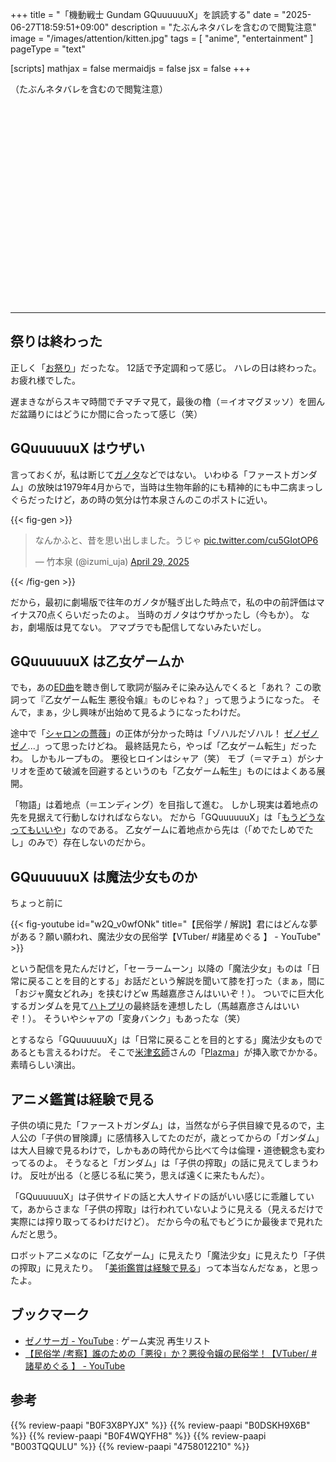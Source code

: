 +++
title = "「機動戦士 Gundam GQuuuuuuX」を誤読する"
date =  "2025-06-27T18:59:51+09:00"
description = "たぶんネタバレを含むので閲覧注意"
image = "/images/attention/kitten.jpg"
tags = [ "anime", "entertainment" ]
pageType = "text"

[scripts]
  mathjax = false
  mermaidjs = false
  jsx = false
+++

（たぶんネタバレを含むので閲覧注意）

<div style="height: 20rem;"></div><hr>

## 祭りは終わった

正しく「[お祭り](https://www.amazon.co.jp/gp/video/detail/B0CY9RNB6S/?tag=baldandersinf-22&linkCode=ogi&th=1&psc=1 "Amazon.co.jp: 機動戦士Gundam GQuuuuuuX（ジークアクス）を観る | Prime Video")」だったな。
12話で予定調和って感じ。
ハレの日は終わった。
お疲れ様でした。

遅まきながらスキマ時間でチマチマ見て，最後の櫓（＝イオマグヌッソ）を囲んだ盆踊りにはどうにか間に合ったって感じ（笑）

## GQuuuuuuX はウザい

言っておくが，私は断じて[ガノタ](https://dic.pixiv.net/a/%E3%82%AC%E3%83%8E%E3%82%BF "ガノタ (がのた)とは【ピクシブ百科事典】")などではない。
いわゆる「ファーストガンダム」の放映は1979年4月からで，当時は生物年齢的にも精神的にも中二病まっしぐらだったけど，あの時の気分は竹本泉さんのこのポストに近い。

{{< fig-gen >}}
<blockquote class="twitter-tweet"><p lang="ja" dir="ltr">なんかふと、昔を思い出しました。うじゃ <a href="https://t.co/cu5GIotOP6">pic.twitter.com/cu5GIotOP6</a></p>&mdash; 竹本泉 (@izumi_uja) <a href="https://twitter.com/izumi_uja/status/1917050791489347997?ref_src=twsrc%5Etfw">April 29, 2025</a></blockquote> <script async src="https://platform.twitter.com/widgets.js" charset="utf-8"></script>
{{< /fig-gen >}}

だから，最初に劇場版で往年のガノタが騒ぎ出した時点で，私の中の前評価はマイナス70点くらいだったのよ。
当時のガノタはウザかったし（今もか）。
なお，劇場版は見てない。
アマプラでも配信してないみたいだし。

## GQuuuuuuX は乙女ゲームか

でも，あの[ED曲](https://www.amazon.co.jp/dp/B0F3X8PYJX?tag=baldandersinf-22&linkCode=ogi&th=1&psc=1 "Amazon Music - 星街すいせいのもうどうなってもいいや - Amazon.co.jp")を聴き倒して歌詞が脳みそに染み込んでくると「あれ？ この歌詞って『乙女ゲーム転生 悪役令嬢』ものじゃね？」って思うようになった。
そんで，まぁ，少し興味が出始めて見るようになったわけだ。

途中で「[シャロンの薔薇](https://dic.pixiv.net/a/%E3%82%B7%E3%83%A3%E3%83%AD%E3%83%B3%E3%81%AE%E8%96%94%E8%96%87%28GQuuuuuuX%29 "シャロンの薔薇(GQuuuuuuX) (しゃろんのばら)とは【ピクシブ百科事典】")」の正体が分かった時は「ゾハルだゾハル！ [ゼノゼノゼノ](https://dic.pixiv.net/a/%E3%82%BC%E3%83%8E%E3%82%B5%E3%83%BC%E3%82%AC "ゼノサーガ (ぜのさーが)とは【ピクシブ百科事典】")...」って思ったけどね。
最終話見たら，やっぱ「乙女ゲーム転生」だったわ。
しかもループもの。
悪役ヒロインはシャア（笑） モブ（＝マチュ）がシナリオを歪めて破滅を回避するというのも「乙女ゲーム転生」ものにはよくある展開。

「物語」は着地点（＝エンディング）を目指して進む。
しかし現実は着地点の先を見据えて行動しなければならない。
だから「GQuuuuuuX」は「[もうどうなってもいいや](https://www.amazon.co.jp/dp/B0F3X8PYJX?tag=baldandersinf-22&linkCode=ogi&th=1&psc=1 "Amazon Music - 星街すいせいのもうどうなってもいいや - Amazon.co.jp")」なのである。
乙女ゲームに着地点から先は（「めでたしめでたし」のみで）存在しないのだから。

## GQuuuuuuX は魔法少女ものか

ちょっと前に

{{< fig-youtube id="w2Q_v0wfONk" title="【民俗学 / 解説】君にはどんな夢がある？願い願われ、魔法少女の民俗学【VTuber/ #諸星めぐる 】 - YouTube" >}}

という配信を見たんだけど，「セーラームーン」以降の「魔法少女」ものは「日常に戻ることを目的とする」お話だという解説を聞いて膝を打った（まぁ，間に「おジャ魔女どれみ」を挟むけどw 馬越嘉彦さんはいいぞ！）。
ついでに巨大化するガンダムを見て[ハトプリ](https://www.amazon.co.jp/gp/video/detail/B00TYV8M9C/?tag=baldandersinf-22&linkCode=ogi&th=1&psc=1 "Amazon.co.jp: ハートキャッチプリキュア！を観る | Prime Video")の最終話を連想したし（馬越嘉彦さんはいいぞ！）。
そういやシャアの「変身バンク」もあったな（笑）

とするなら「GQuuuuuuX」は「日常に戻ることを目的とする」魔法少女ものであるとも言えるわけだ。
そこで[米津玄師](https://reissuerecords.net/ "米津玄師 official site「REISSUE RECORDS」")さんの「[Plazma](https://www.amazon.co.jp/dp/B0DSKH9X6B?tag=baldandersinf-22&linkCode=ogi&th=1&psc=1 "Amazon Musicで米津玄師のPlazmaを再生する")」が挿入歌でかかる。
素晴らしい演出。

## アニメ鑑賞は経験で見る

子供の頃に見た「ファーストガンダム」は，当然ながら子供目線で見るので，主人公の「子供の冒険譚」に感情移入してたのだが，歳とってからの「ガンダム」は大人目線で見るわけで，しかもあの時代から比べて今は倫理・道徳観念も変わってるのよ。
そうなると「ガンダム」は「子供の搾取」の話に見えてしまうわけ。
反吐が出る（と感じる私に笑う，思えば遠くに来たもんだ）。

「GQuuuuuuX」は子供サイドの話と大人サイドの話がいい感じに乖離していて，あからさまな「子供の搾取」は行われていないように見える（見えるだけで実際には搾り取ってるわけだけど）。
だから今の私でもどうにか最後まで見れたんだと思う。

ロボットアニメなのに「乙女ゲーム」に見えたり「魔法少女」に見えたり「子供の搾取」に見えたり。
「[美術鑑賞は経験で見る](https://www.youtube.com/watch?v=owSYLkBfCUU "美術・博物鑑賞論（選択） - YouTube")」って本当なんだなぁ，と思ったよ。

## ブックマーク

- [ゼノサーガ - YouTube](http://www.youtube.com/playlist?list=PL1d2KuGf9SKb8zbA663zAeIir_kgMi0TY) : ゲーム実況 再生リスト
- [【民俗学 /考察】誰のための「悪役」か？悪役令嬢の民俗学！【VTuber/ #諸星めぐる 】 - YouTube](https://www.youtube.com/watch?v=A4nZkHk87M8)

## 参考

{{% review-paapi "B0F3X8PYJX" %}} <!-- もうどうなってもいいや 星街すいせい ガンダム GQuuuuuuX -->
{{% review-paapi "B0DSKH9X6B" %}} <!-- Plazma 米津玄師 ガンダム GQuuuuuuX -->
{{% review-paapi "B0F4WQYFH8" %}} <!-- 水槽の街から ガンダム GQuuuuuuX -->
{{% review-paapi "B003TQQULU" %}} <!-- HEART GOES ON ハートキャッチプリキュア！ ハトプリ -->
{{% review-paapi "4758012210" %}} <!-- 馬越嘉彦 ハートキャッチプリキュア おジャ魔女どれみ マリー&ガリー -->

